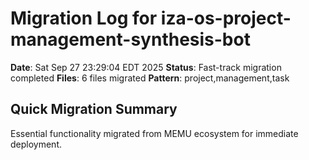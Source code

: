 # Migration Log for iza-os-project-management-synthesis-bot

**Date**: Sat Sep 27 23:29:04 EDT 2025
**Status**: Fast-track migration completed
**Files**:        6 files migrated
**Pattern**: project,management,task

## Quick Migration Summary
Essential functionality migrated from MEMU ecosystem for immediate deployment.

